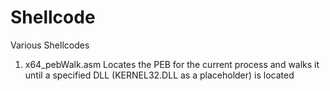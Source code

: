 # Shellcode
Various Shellcodes

1. x64_pebWalk.asm
Locates the PEB for the current process and walks it until a specified DLL (KERNEL32.DLL as a placeholder) is located
